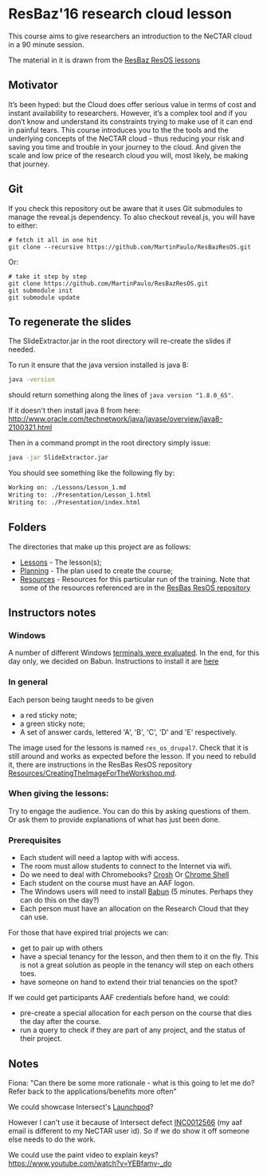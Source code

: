 # ResBaz'16 research cloud lesson

This course aims to give researchers an introduction to the NeCTAR cloud in a 90 minute session.

The material in it is drawn from the [ResBaz ResOS lessons](https://github.com/resbaz/nectar-cloud-lessons) 

## Motivator

It’s been hyped: but the Cloud does offer serious value in terms of cost and instant availability to researchers.
However, it’s a complex tool and if you don’t know and understand its constraints trying to make use of it can end
in painful tears. This course introduces you to the the tools and the underlying concepts of the NeCTAR cloud -
thus reducing your risk and saving you time and trouble in your journey to the cloud. And given the scale and low price 
of the research cloud you will, most likely, be making that journey.

## Git

If you check this repository out be aware that it uses Git submodules to manage the reveal.js dependency.
To also checkout reveal.js, you will have to either:

    # fetch it all in one hit
    git clone --recursive https://github.com/MartinPaulo/ResBazResOS.git

Or:

    # take it step by step
    git clone https://github.com/MartinPaulo/ResBazResOS.git
    git submodule init
    git submodule update

## To regenerate the slides

The SlideExtractor.jar in the root directory will re-create the slides if needed.

To run it ensure that the java version installed is java 8:

```bash
java -version
```

should return something along the lines of `java version "1.8.0_65"`.

If it doesn't then install java 8 from here: http://www.oracle.com/technetwork/java/javase/overview/java8-2100321.html

Then in a command prompt in the root directory simply issue:

```bash
java -jar SlideExtractor.jar
```

You should see something like the following fly by:

```bash
Working on: ./Lessons/Lesson_1.md
Writing to: ./Presentation/Lesson_1.html
Writing to: ./Presentation/index.html
```

## Folders

The directories that make up this project are as follows:

* [Lessons](Lessons/) - The lesson(s);
* [Planning](Planning/lesson_plan.md) - The plan used to create the course;
* [Resources](Resources/) - Resources for this particular run of the training. Note that some of the
  resources referenced are in the [ResBas ResOS repository](https://github.com/resbaz/nectar-cloud-lessons/)

## Instructors notes

### Windows

A number of different Windows [terminals were evaluated](Resources/WindowsShells.md). In the end, for this day only,
we decided on Babun. Instructions to install it are [here](Resources/Babun.md)

### In general

Each person being taught needs to be given 

* a red sticky note;
* a green sticky note;
* A set of answer cards, lettered 'A', 'B', 'C', 'D' and 'E' respectively.

The image used for the lessons is named `res_os_drupal7`. Check that it is still around and works
as expected before the lesson. If you need to rebuild it, there are instructions in the ResBas ResOS repository
[Resources/CreatingTheImageForTheWorkshop.md](https://github.com/resbaz/nectar-cloud-lessons/blob/master/Resources/CreatingTheImageForTheWorkshop.md).

### When giving the lessons:

Try to engage the audience. You can do this by asking questions of them. Or ask them to provide explanations of
what has just been done.

### Prerequisites

* Each student will need a laptop with wifi access.
* The room must allow students to connect to the Internet via wifi. 
* Do we need to deal with Chromebooks? [Crosh](http://www.howtogeek.com/170648/10-commands-included-in-chrome-oss-hidden-crosh-shell/)
  Or [Chrome Shell](https://chrome.google.com/webstore/detail/secure-shell/pnhechapfaindjhompbnflcldabbghjo)
* Each student on the course must have an AAF logon.
* The Windows users will need to install [Babun](Resources/Babun.md) (5 minutes. Perhaps they can do this on the day?)
* Each person must have an allocation on the Research Cloud that they can use.

For those that have expired trial projects we can:

* get to pair up with others
* have a special tenancy for the lesson, and then them to it on the fly. 
  This is not a great solution as people in the tenancy will step on each others toes.
* have someone on hand to extend their trial tenancies on the spot?

If we could get participants AAF credentials before hand, we could:

* pre-create a special allocation for each person on the course that dies the day after the course.
* run a query to check if they are part of any project, and the status of their project.

## Notes

Fiona: "Can there be some more rationale - what is this going to let me do? Refer back to the applications/benefits
more often"

We could showcase Intersect's [Launchpod](https://launchpod.intersect.org.au/)? 

However I can't use it because of Intersect defect 
[INC0012566](https://intersect.service-now.com/ess/Incident+Information.do?sysparm_document_key=incident,f61198d06fc15600cb82c6168d3ee4c8)
(my aaf email is different to my NeCTAR user id). So if we do show it off someone else needs to do the work.

We could use the paint video to explain keys? https://www.youtube.com/watch?v=YEBfamv-_do






